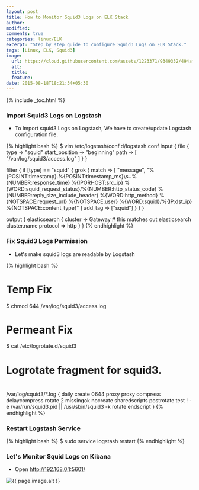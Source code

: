 ```yaml
---
layout: post
title: How to Monitor Squid3 Logs on ELK Stack
author:
modified:
comments: true
categories: linux/ELK
excerpt: "Step by step guide to configure Squid3 Logs on ELK Stack."
tags: [Linux, ELK, Squid3]
image:
  url: https://cloud.githubusercontent.com/assets/1223371/9349332/494af7bc-4662-11e5-8f14-b228b92cbb2e.png
  alt:
  title:
  feature:
date: 2015-08-18T18:21:34+05:30
---
```


{% include _toc.html %}

### Import Squid3 Logs on Logstash

* To Import squid3 Logs on Logstash, We have to create/update Logstash configuration file.

{% highlight bash %}
$ vim /etc/logstash/conf.d/logstash.conf
input {
  file {
    type => "squid"
    start_position => "beginning"
    path => [ "/var/log/squid3/access.log" ]
  }
}

filter {
  if [type] == "squid" {
    grok {
      match => [ "message", "%{POSINT:timestamp}.%{POSINT:timestamp_ms}\s+%{NUMBER:response_time} %{IPORHOST:src_ip} %{WORD:squid_request_status}/%{NUMBER:http_status_code} %{NUMBER:reply_size_include_header} %{WORD:http_method} %{NOTSPACE:request_url} %{NOTSPACE:user} %{WORD:squid}/%{IP:dst_ip} %{NOTSPACE:content_type}" ]
      add_tag => ["squid"]
    }
  }
}

output {
  elasticsearch {
    cluster  => Gateway # this matches out elasticsearch cluster.name
    protocol => http
  }
}
{% endhighlight %}

### Fix Squid3 Logs Permission

* Let's make squid3 logs are readable by Logstash

{% highlight bash %}
# Temp Fix
$ chmod 644 /var/log/squid3/access.log

# Permeant Fix
$ cat /etc/logrotate.d/squid3
#
#	Logrotate fragment for squid3.
#
/var/log/squid3/*.log {
	daily
	create 0644 proxy proxy
	compress
	delaycompress
	rotate 2
	missingok
	nocreate
	sharedscripts
	postrotate
		test ! -e /var/run/squid3.pid || /usr/sbin/squid3 -k rotate
	endscript
}
{% endhighlight %}

### Restart Logstash Service

{% highlight bash %}
$ sudo service logstash restart
{% endhighlight %}

### Let's Monitor Squid Logs on Kibana

* Open http://192.168.0.1:5601/

<img src="{{ page.image.url }}" alt="{{ page.image.alt }}" title="{{ page.image.title }}">
